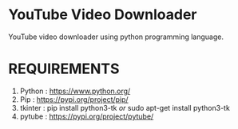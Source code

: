 # YouTube Video Downloader
YouTube video downloader using python programming language.

# REQUIREMENTS

1. Python : https://www.python.org/ 
2. Pip : https://pypi.org/project/pip/
3. tkinter : pip install python3-tk *or* sudo apt-get install python3-tk 
4. pytube : https://pypi.org/project/pytube/

